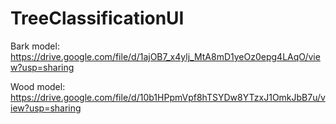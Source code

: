 # TreeClassificationUI
Bark model: https://drive.google.com/file/d/1ajOB7_x4ylj_MtA8mD1yeOz0epg4LAqO/view?usp=sharing

Wood model: https://drive.google.com/file/d/10b1HPpmVpf8hTSYDw8YTzxJ1OmkJbB7u/view?usp=sharing

